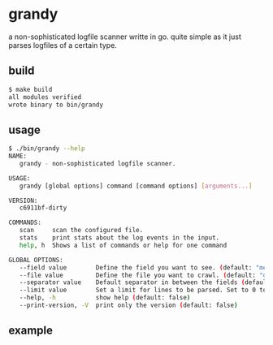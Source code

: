 # grandy

a non-sophisticated logfile scanner writte in go. quite simple as it just parses logfiles of a certain type.

## build

```bash
$ make build
all modules verified
wrote binary to bin/grandy
```

## usage

```bash
$ ./bin/grandy --help
NAME:
   grandy - non-sophisticated logfile scanner.

USAGE:
   grandy [global options] command [command options] [arguments...]

VERSION:
   c6911bf-dirty

COMMANDS:
   scan     scan the configured file.
   stats    print stats about the log events in the input.
   help, h  Shows a list of commands or help for one command

GLOBAL OPTIONS:
   --field value        Define the field you want to see. (default: "message")
   --file value         Define the file you want to crawl. (default: "data/example.log")
   --separator value    Default separator in between the fields (default: ",")
   --limit value        Set a limit for lines to be parsed. Set to 0 to get all lines. (default: limit of lines to parse)
   --help, -h           show help (default: false)
   --print-version, -V  print only the version (default: false)
```

## example

```bash
